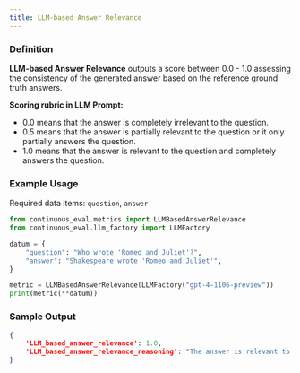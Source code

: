 ```yaml
---
title: LLM-based Answer Relevance
---
```


### Definition


**LLM-based Answer Relevance** outputs a score between 0.0 - 1.0 assessing the consistency of the generated answer based on the reference ground truth answers.


**Scoring rubric in LLM Prompt:**
- 0.0 means that the answer is completely irrelevant to the question.
- 0.5 means that the answer is partially relevant to the question or it only partially answers the question.
- 1.0 means that the answer is relevant to the question and completely answers the question.


### Example Usage

Required data items: `question`, `answer`

```python
from continuous_eval.metrics import LLMBasedAnswerRelevance
from continuous_eval.llm_factory import LLMFactory

datum = {
    "question": "Who wrote 'Romeo and Juliet'?",
    "answer": "Shakespeare wrote 'Romeo and Juliet'",
}

metric = LLMBasedAnswerRelevance(LLMFactory("gpt-4-1106-preview"))
print(metric(**datum))
```

### Sample Output

```JSON
{
    'LLM_based_answer_relevance': 1.0, 
    'LLM_based_answer_relevance_reasoning': "The answer is relevant to the question and completely answers the question by correctly identifying Shakespeare as the author of 'Romeo and Juliet'."
}
```
